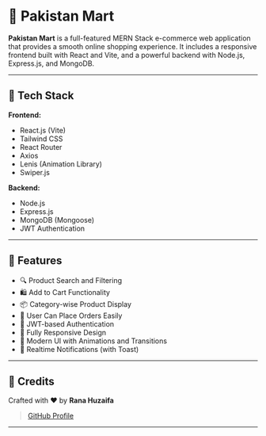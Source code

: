 # 🛒 Pakistan Mart

**Pakistan Mart** is a full-featured MERN Stack e-commerce web application that provides a smooth online shopping experience. It includes a responsive frontend built with React and Vite, and a powerful backend with Node.js, Express.js, and MongoDB.

---

## 🔧 Tech Stack

**Frontend:**
- React.js (Vite)
- Tailwind CSS
- React Router
- Axios
- Lenis (Animation Library)
- Swiper.js

**Backend:**
- Node.js
- Express.js
- MongoDB (Mongoose)
- JWT Authentication

---

## 🌟 Features

- 🔍 Product Search and Filtering  
- 🛍️ Add to Cart Functionality  
- 📦 Category-wise Product Display  
- 🧾 User Can Place Orders Easily  
- 🔐 JWT-based Authentication  
- 📱 Fully Responsive Design  
- 🧠 Modern UI with Animations and Transitions  
- 🔔 Realtime Notifications (with Toast)  

---

## 🙌 Credits

Crafted with ❤️ by **Rana Huzaifa**

> [GitHub Profile](https://github.com/rana-huzaifa-12)

---

